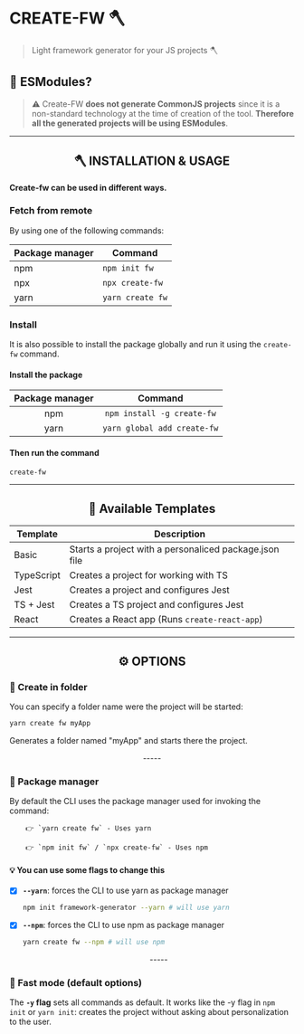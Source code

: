 # CREATE-FW 🪓

> Light framework generator for your JS projects 🪓



## 🧰 ESModules?

> ⚠️ Create-FW **does not generate CommonJS projects** since it is a non-standard technology at the time of creation of the tool. **Therefore all the generated projects will be using ESModules**.

---

<h2 align="center"> 🪓 INSTALLATION & USAGE </h2>

**Create-fw can be used in different ways.**

### Fetch from remote

By using one of the following commands:


| Package manager 	| Command          	|
|-----------------	|------------------	|
| npm             	| `npm init fw`    	|
| npx             	| `npx create-fw`  	|
| yarn            	| `yarn create fw` 	|

### Install

It is also possible to install the package globally and run it using the `create-fw` command.

#### Install the package

| Package manager 	|           Command           	|
|:---------------:	|:---------------------------:	|
| npm             	| `npm install -g create-fw`  	|
| yarn            	| `yarn global add create-fw` 	|
#### Then run the command
```sh
create-fw
```

---

<h2 align="center"> 🦴 Available Templates </h2>


| Template   	| Description                                            	|
|------------	|--------------------------------------------------------	|
| Basic      	| Starts a project with a personaliced package.json file 	|
| TypeScript 	| Creates a project for working with TS                  	|
| Jest       	| Creates a project and configures Jest                  	|
| TS + Jest  	| Creates a TS project and configures Jest               	|
| React      	| Creates a React app (Runs `create-react-app`)          	|

    
---

<h2 align="center"> ⚙ OPTIONS </h2>

### 📁 Create in folder

You can specify a folder name were the project will be started:

```sh
yarn create fw myApp
```
Generates a folder named "myApp" and starts there the project.

  <p align="center">-----</p>


### 🧰 Package manager

By default the CLI uses the package manager used for invoking the command:

        👉 `yarn create fw` - Uses yarn

        👉 `npm init fw` / `npx create-fw` - Uses npm

#### 💡 You can use some flags to change this

- [x] **`--yarn`**: forces the CLI to use yarn as package manager

  ```bash
  npm init framework-generator --yarn # will use yarn
  ```

- [x] **`--npm`**: forces the CLI to use npm as package manager

  ```bash
  yarn create fw --npm # will use npm
  ```

  <p align="center">-----</p>

### 💨 Fast mode (default options)

The **`-y` flag** sets all commands as default. It works like the -y flag in `npm init` or `yarn init`: creates the project without asking about personalization to the user.
